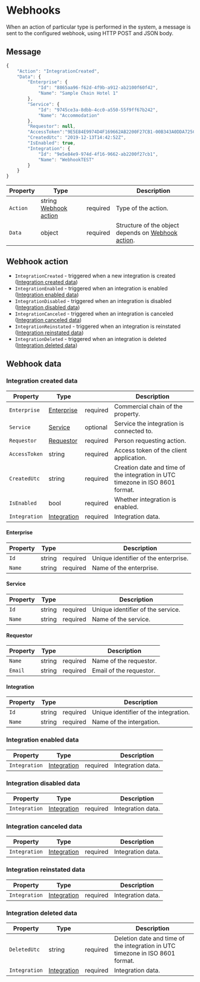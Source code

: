 # Webhooks

When an action of particular type is performed in the system, a message is sent to the configured webhook, using HTTP POST and JSON body.

## Message

```javascript
{
    "Action": "IntegrationCreated",
    "Data": {
        "Enterprise": {
            "Id": "8865aa96-f62d-4f9b-a912-ab2100f60f42",
            "Name": "Sample Chain Hotel 1"
        },
        "Service": {
            "Id": "9745ce3a-8dbb-4cc0-a550-55f9ff67b242",
            "Name": "Accommodation"
        },
        "Requestor": null,
        "AccessToken":"9E5E84E9974D4F169662AB2200F27CB1-00B343A0DDA725CACAC028E38E3EABF",
        "CreatedUtc": "2019-12-13T14:42:52Z",
        "IsEnabled": true,
        "Integration": {
            "Id": "9e5e84e9-974d-4f16-9662-ab2200f27cb1",
            "Name": "WebhookTEST"
        }
    }
}

```

| Property | Type |  | Description |
| --- | --- | --- | --- |
| `Action` | string [Webhook action](#webhook-action) | required | Type of the action. |
| `Data` | object | required | Structure of the object depends on [Webhook action](#webhook-action). |

## Webhook action

* `IntegrationCreated` - triggered when a new integration is created ([Integration created data](#integration-created-data))
* `IntegrationEnabled` - triggered when an integration is enabled ([Integration enabled data](#integration-enabled-data))
* `IntegrationDisabled` - triggered when an integration is disabled ([Integration disabled data](#integration-disabled-data))
* `IntegrationCanceled` - triggered when an integration is canceled ([Integration canceled data](#integration-canceled-data))
* `IntegrationReinstated` - triggered when an integration is reinstated ([Integration reinstated data](#integration-reinstated-data))
* `IntegrationDeleted` - triggered when an integration is deleted ([Integration deleted data](#integration-deleted-data))

## Webhook data

### Integration created data

| Property | Type |  | Description |
| --- | --- | --- | --- |
| `Enterprise` | [Enterprise](#enterprise) | required | Commercial chain of the property. |
| `Service` | [Service](#service) | optional | Service the integration is connected to. |
| `Requestor` | [Requestor](#requestor) | required | Person requesting action. |
| `AccessToken` | string | required | Access token of the client application. |
| `CreatedUtc` | string | required | Creation date and time of the integration in UTC timezone in ISO 8601 format. |
| `IsEnabled` | bool | required | Whether integration is enabled. |
| `Integration` | [Integration](#integration) | required | Integration data. |

#### Enterprise

| Property | Type |  | Description |
| --- | --- | --- | --- |
| `Id` | string | required | Unique identifier of the enterprise. |
| `Name` | string | required | Name of the enterprise. |

#### Service

| Property | Type |  | Description |
| --- | --- | --- | --- |
| `Id` | string | required | Unique identifier of the service. |
| `Name` | string | required | Name of the service. |

#### Requestor

| Property | Type |  | Description |
| --- | --- | --- | --- |
| `Name` | string | required | Name of the requestor. |
| `Email` | string | required | Email of the requestor. |

#### Integration

| Property | Type |  | Description |
| --- | --- | --- | --- |
| `Id` | string | required | Unique identifier of the integration. |
| `Name` | string | required | Name of the intergation. |

### Integration enabled data

| Property | Type |  | Description |
| --- | --- | --- | --- |
| `Integration` | [Integration](#integration) | required | Integration data. |

### Integration disabled data

| Property | Type |  | Description |
| --- | --- | --- | --- |
| `Integration` | [Integration](#integration) | required | Integration data. |

### Integration canceled data

| Property | Type |  | Description |
| --- | --- | --- | --- |
| `Integration` | [Integration](#integration) | required | Integration data. |

### Integration reinstated data

| Property | Type |  | Description |
| --- | --- | --- | --- |
| `Integration` | [Integration](#integration) | required | Integration data. |

### Integration deleted data

| Property | Type |  | Description |
| --- | --- | --- | --- |
| `DeletedUtc` | string | required | Deletion date and time of the integration in UTC timezone in ISO 8601 format. |
| `Integration` | [Integration](#integration) | required | Integration data. |
